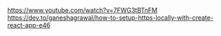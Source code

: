 https://www.youtube.com/watch?v=7FWG3tBTnFM
https://dev.to/ganeshagrawal/how-to-setup-https-locally-with-create-react-app-e46